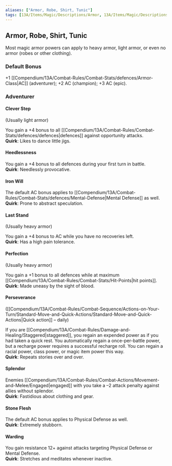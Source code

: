 ```yaml
---
aliases: ["Armor, Robe, Shirt, Tunic"]
tags: [13A/Items/Magic/Descriptions/Armor, 13A/Items/Magic/Descriptions/Robe, 13A/Items/Magic/Descriptions/Shirt, 13A/Items/Magic/Descriptions/Tunic]
---
```


## Armor, Robe, Shirt, Tunic

Most magic armor powers can apply to heavy armor, light armor, or even no armor (robes or other clothing).

### Default Bonus

+1 [[Compendium/13A/Combat-Rules/Combat-Stats/defences/Armor-Class|AC]] (adventurer); +2 AC (champion); +3 AC (epic).

### Adventurer

#### Clever Step

(Usually light armor)

You gain a +4 bonus to all [[Compendium/13A/Combat-Rules/Combat-Stats/defences/defences|defences]] against opportunity attacks.  
**Quirk**: Likes to dance little jigs.

#### Heedlessness

You gain a +4 bonus to all defences during your first turn in battle.  
**Quirk**: Needlessly provocative.

#### Iron Will

The default AC bonus applies to [[Compendium/13A/Combat-Rules/Combat-Stats/defences/Mental-Defense|Mental Defense]] as well.  
**Quirk**: Prone to abstract speculation.

#### Last Stand

(Usually heavy armor)

You gain a +4 bonus to AC while you have no recoveries left.  
**Quirk**: Has a high pain tolerance.

#### Perfection

(Usually heavy armor)

You gain a +1 bonus to all defences while at maximum [[Compendium/13A/Combat-Rules/Combat-Stats/Hit-Points|hit points]].  
**Quirk**: Made uneasy by the sight of blood.

#### Perseverance

([[Compendium/13A/Combat-Rules/Combat-Sequence/Actions-on-Your-Turn/Standard-Move-and-Quick-Actions/Standard-Move-and-Quick-Actions|Quick action]] – daily)

If you are [[Compendium/13A/Combat-Rules/Damage-and-Healing/Staggered|staggered]], you regain an expended power as if you had taken a quick rest. You automatically regain a once-per-battle power, but a recharge power requires a successful recharge roll. You can regain a racial power, class power, or magic item power this way.  
**Quirk**: Repeats stories over and over.

#### Splendor

Enemies [[Compendium/13A/Combat-Rules/Combat-Actions/Movement-and-Melee/Engaged|engaged]] with you take a –2 attack penalty against allies without splendor.  
**Quirk**: Fastidious about clothing and gear.

#### Stone Flesh

The default AC bonus applies to Physical Defense as well.  
**Quirk**: Extremely stubborn.

#### Warding

You gain resistance 12+ against attacks targeting Physical Defense or Mental Defense.  
**Quirk**: Stretches and meditates whenever inactive.
